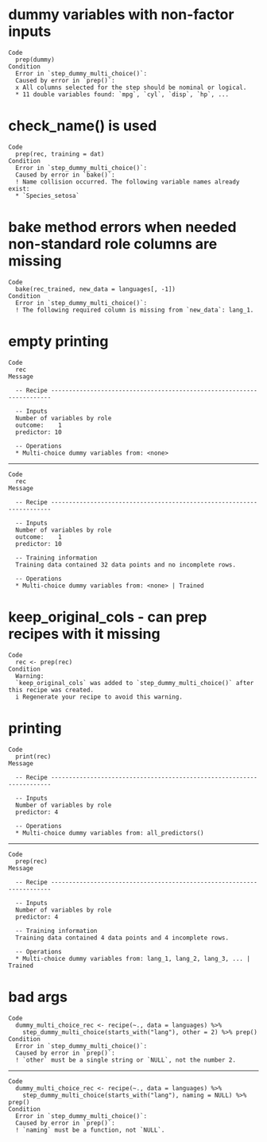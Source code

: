 # dummy variables with non-factor inputs

    Code
      prep(dummy)
    Condition
      Error in `step_dummy_multi_choice()`:
      Caused by error in `prep()`:
      x All columns selected for the step should be nominal or logical.
      * 11 double variables found: `mpg`, `cyl`, `disp`, `hp`, ...

# check_name() is used

    Code
      prep(rec, training = dat)
    Condition
      Error in `step_dummy_multi_choice()`:
      Caused by error in `bake()`:
      ! Name collision occurred. The following variable names already exist:
      * `Species_setosa`

# bake method errors when needed non-standard role columns are missing

    Code
      bake(rec_trained, new_data = languages[, -1])
    Condition
      Error in `step_dummy_multi_choice()`:
      ! The following required column is missing from `new_data`: lang_1.

# empty printing

    Code
      rec
    Message
      
      -- Recipe ----------------------------------------------------------------------
      
      -- Inputs 
      Number of variables by role
      outcome:    1
      predictor: 10
      
      -- Operations 
      * Multi-choice dummy variables from: <none>

---

    Code
      rec
    Message
      
      -- Recipe ----------------------------------------------------------------------
      
      -- Inputs 
      Number of variables by role
      outcome:    1
      predictor: 10
      
      -- Training information 
      Training data contained 32 data points and no incomplete rows.
      
      -- Operations 
      * Multi-choice dummy variables from: <none> | Trained

# keep_original_cols - can prep recipes with it missing

    Code
      rec <- prep(rec)
    Condition
      Warning:
      `keep_original_cols` was added to `step_dummy_multi_choice()` after this recipe was created.
      i Regenerate your recipe to avoid this warning.

# printing

    Code
      print(rec)
    Message
      
      -- Recipe ----------------------------------------------------------------------
      
      -- Inputs 
      Number of variables by role
      predictor: 4
      
      -- Operations 
      * Multi-choice dummy variables from: all_predictors()

---

    Code
      prep(rec)
    Message
      
      -- Recipe ----------------------------------------------------------------------
      
      -- Inputs 
      Number of variables by role
      predictor: 4
      
      -- Training information 
      Training data contained 4 data points and 4 incomplete rows.
      
      -- Operations 
      * Multi-choice dummy variables from: lang_1, lang_2, lang_3, ... | Trained

# bad args

    Code
      dummy_multi_choice_rec <- recipe(~., data = languages) %>%
        step_dummy_multi_choice(starts_with("lang"), other = 2) %>% prep()
    Condition
      Error in `step_dummy_multi_choice()`:
      Caused by error in `prep()`:
      ! `other` must be a single string or `NULL`, not the number 2.

---

    Code
      dummy_multi_choice_rec <- recipe(~., data = languages) %>%
        step_dummy_multi_choice(starts_with("lang"), naming = NULL) %>% prep()
    Condition
      Error in `step_dummy_multi_choice()`:
      Caused by error in `prep()`:
      ! `naming` must be a function, not `NULL`.

